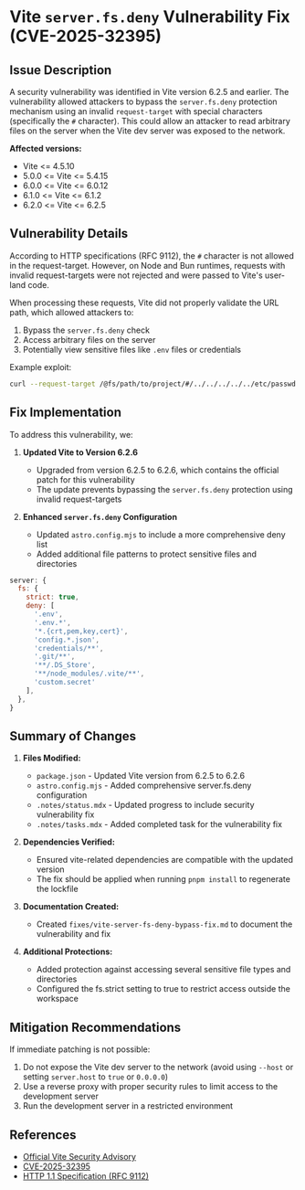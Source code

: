 # Vite `server.fs.deny` Vulnerability Fix (CVE-2025-32395)

## Issue Description

A security vulnerability was identified in Vite version 6.2.5 and earlier. The vulnerability allowed attackers to bypass the `server.fs.deny` protection mechanism using an invalid `request-target` with special characters (specifically the `#` character). This could allow an attacker to read arbitrary files on the server when the Vite dev server was exposed to the network.

**Affected versions:**
- Vite <= 4.5.10
- 5.0.0 <= Vite <= 5.4.15
- 6.0.0 <= Vite <= 6.0.12
- 6.1.0 <= Vite <= 6.1.2
- 6.2.0 <= Vite <= 6.2.5

## Vulnerability Details

According to HTTP specifications (RFC 9112), the `#` character is not allowed in the request-target. However, on Node and Bun runtimes, requests with invalid request-targets were not rejected and were passed to Vite's user-land code.

When processing these requests, Vite did not properly validate the URL path, which allowed attackers to:
1. Bypass the `server.fs.deny` check
2. Access arbitrary files on the server
3. Potentially view sensitive files like `.env` files or credentials

Example exploit:
```bash
curl --request-target /@fs/path/to/project/#/../../../../../etc/passwd http://127.0.0.1:5173
```

## Fix Implementation

To address this vulnerability, we:

1. **Updated Vite to Version 6.2.6**
   - Upgraded from version 6.2.5 to 6.2.6, which contains the official patch for this vulnerability
   - The update prevents bypassing the `server.fs.deny` protection using invalid request-targets

2. **Enhanced `server.fs.deny` Configuration**
   - Updated `astro.config.mjs` to include a more comprehensive deny list
   - Added additional file patterns to protect sensitive files and directories

```javascript
server: {
  fs: {
    strict: true,
    deny: [
      '.env',
      '.env.*',
      '*.{crt,pem,key,cert}',
      'config.*.json',
      'credentials/**',
      '.git/**',
      '**/.DS_Store',
      '**/node_modules/.vite/**',
      'custom.secret'
    ],
  },
}
```

## Summary of Changes

1. **Files Modified:**
   - `package.json` - Updated Vite version from 6.2.5 to 6.2.6
   - `astro.config.mjs` - Added comprehensive server.fs.deny configuration
   - `.notes/status.mdx` - Updated progress to include security vulnerability fix
   - `.notes/tasks.mdx` - Added completed task for the vulnerability fix

2. **Dependencies Verified:**
   - Ensured vite-related dependencies are compatible with the updated version
   - The fix should be applied when running `pnpm install` to regenerate the lockfile

3. **Documentation Created:**
   - Created `fixes/vite-server-fs-deny-bypass-fix.md` to document the vulnerability and fix

4. **Additional Protections:**
   - Added protection against accessing several sensitive file types and directories
   - Configured the fs.strict setting to true to restrict access outside the workspace

## Mitigation Recommendations

If immediate patching is not possible:
1. Do not expose the Vite dev server to the network (avoid using `--host` or setting `server.host` to `true` or `0.0.0.0`)
2. Use a reverse proxy with proper security rules to limit access to the development server
3. Run the development server in a restricted environment

## References

- [Official Vite Security Advisory](https://github.com/vitejs/vite/security/advisories/GHSA-356w-63v5-8wf4)
- [CVE-2025-32395](https://vulert.com/vuln-db/CVE-2025-32395)
- [HTTP 1.1 Specification (RFC 9112)](https://www.rfc-editor.org/rfc/rfc9112.html)
